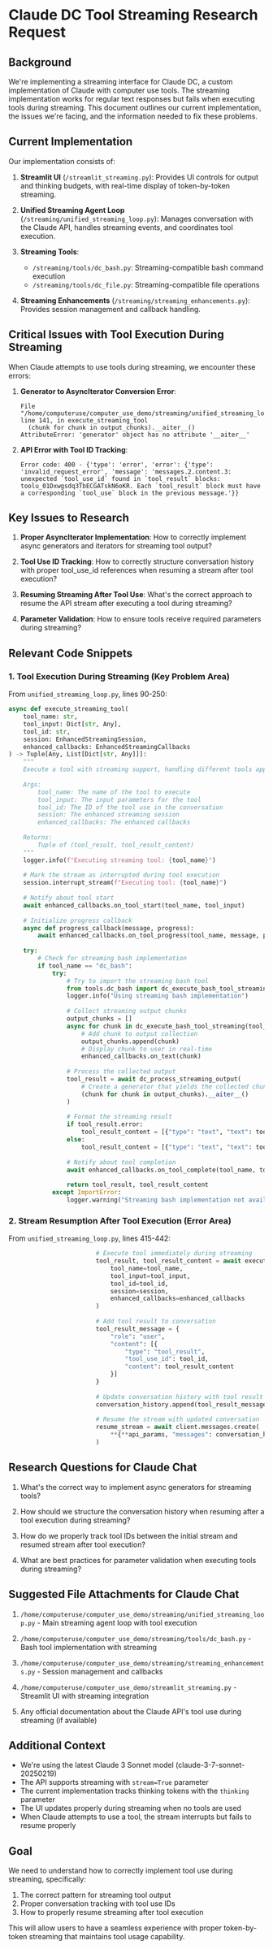 # Claude DC Tool Streaming Research Request

## Background

We're implementing a streaming interface for Claude DC, a custom implementation of Claude with computer use tools. The streaming implementation works for regular text responses but fails when executing tools during streaming. This document outlines our current implementation, the issues we're facing, and the information needed to fix these problems.

## Current Implementation

Our implementation consists of:

1. **Streamlit UI** (`/streamlit_streaming.py`): Provides UI controls for output and thinking budgets, with real-time display of token-by-token streaming.

2. **Unified Streaming Agent Loop** (`/streaming/unified_streaming_loop.py`): Manages conversation with the Claude API, handles streaming events, and coordinates tool execution.

3. **Streaming Tools**:
   - `/streaming/tools/dc_bash.py`: Streaming-compatible bash command execution
   - `/streaming/tools/dc_file.py`: Streaming-compatible file operations

4. **Streaming Enhancements** (`/streaming/streaming_enhancements.py`): Provides session management and callback handling.

## Critical Issues with Tool Execution During Streaming

When Claude attempts to use tools during streaming, we encounter these errors:

1. **Generator to AsyncIterator Conversion Error**:
   ```
   File "/home/computeruse/computer_use_demo/streaming/unified_streaming_loop.py", line 141, in execute_streaming_tool
     (chunk for chunk in output_chunks).__aiter__()
   AttributeError: 'generator' object has no attribute '__aiter__'
   ```

2. **API Error with Tool ID Tracking**:
   ```
   Error code: 400 - {'type': 'error', 'error': {'type': 'invalid_request_error', 'message': 'messages.2.content.3: unexpected `tool_use_id` found in `tool_result` blocks: toolu_01Dxwgsdq3TbECGATskN6oKR. Each `tool_result` block must have a corresponding `tool_use` block in the previous message.'}}
   ```

## Key Issues to Research

1. **Proper AsyncIterator Implementation**: How to correctly implement async generators and iterators for streaming tool output?

2. **Tool Use ID Tracking**: How to correctly structure conversation history with proper tool_use_id references when resuming a stream after tool execution?

3. **Resuming Streaming After Tool Use**: What's the correct approach to resume the API stream after executing a tool during streaming?

4. **Parameter Validation**: How to ensure tools receive required parameters during streaming?

## Relevant Code Snippets

### 1. Tool Execution During Streaming (Key Problem Area)

From `unified_streaming_loop.py`, lines 90-250:

```python
async def execute_streaming_tool(
    tool_name: str,
    tool_input: Dict[str, Any],
    tool_id: str,
    session: EnhancedStreamingSession,
    enhanced_callbacks: EnhancedStreamingCallbacks
) -> Tuple[Any, List[Dict[str, Any]]]:
    """
    Execute a tool with streaming support, handling different tools appropriately.
    
    Args:
        tool_name: The name of the tool to execute
        tool_input: The input parameters for the tool
        tool_id: The ID of the tool use in the conversation
        session: The enhanced streaming session
        enhanced_callbacks: The enhanced callbacks
        
    Returns:
        Tuple of (tool_result, tool_result_content)
    """
    logger.info(f"Executing streaming tool: {tool_name}")
    
    # Mark the stream as interrupted during tool execution
    session.interrupt_stream(f"Executing tool: {tool_name}")
    
    # Notify about tool start
    await enhanced_callbacks.on_tool_start(tool_name, tool_input)
    
    # Initialize progress callback
    async def progress_callback(message, progress):
        await enhanced_callbacks.on_tool_progress(tool_name, message, progress)
    
    try:
        # Check for streaming bash implementation
        if tool_name == "dc_bash":
            try:
                # Try to import the streaming bash tool
                from tools.dc_bash import dc_execute_bash_tool_streaming, dc_process_streaming_output
                logger.info("Using streaming bash implementation")
                
                # Collect streaming output chunks
                output_chunks = []
                async for chunk in dc_execute_bash_tool_streaming(tool_input, progress_callback):
                    # Add chunk to output collection
                    output_chunks.append(chunk)
                    # Display chunk to user in real-time
                    enhanced_callbacks.on_text(chunk)
                
                # Process the collected output
                tool_result = await dc_process_streaming_output(
                    # Create a generator that yields the collected chunks
                    (chunk for chunk in output_chunks).__aiter__()
                )
                
                # Format the streaming result
                if tool_result.error:
                    tool_result_content = [{"type": "text", "text": tool_result.error}]
                else:
                    tool_result_content = [{"type": "text", "text": tool_result.output}]
                
                # Notify about tool completion
                await enhanced_callbacks.on_tool_complete(tool_name, tool_input, tool_result)
                
                return tool_result, tool_result_content
            except ImportError:
                logger.warning("Streaming bash implementation not available, falling back to standard")
```

### 2. Stream Resumption After Tool Execution (Error Area)

From `unified_streaming_loop.py`, lines 415-442:

```python
                        # Execute tool immediately during streaming
                        tool_result, tool_result_content = await execute_streaming_tool(
                            tool_name=tool_name,
                            tool_input=tool_input,
                            tool_id=tool_id,
                            session=session,
                            enhanced_callbacks=enhanced_callbacks
                        )
                        
                        # Add tool result to conversation
                        tool_result_message = {
                            "role": "user",
                            "content": [{
                                "type": "tool_result",
                                "tool_use_id": tool_id,
                                "content": tool_result_content
                            }]
                        }
                        
                        # Update conversation history with tool result
                        conversation_history.append(tool_result_message)
                        
                        # Resume the stream with updated conversation
                        resume_stream = await client.messages.create(
                            **{**api_params, "messages": conversation_history}
                        )
```

## Research Questions for Claude Chat

1. What's the correct way to implement async generators for streaming tools?

2. How should we structure the conversation history when resuming after a tool execution during streaming?

3. How do we properly track tool IDs between the initial stream and resumed stream after tool execution?

4. What are best practices for parameter validation when executing tools during streaming?

## Suggested File Attachments for Claude Chat

1. `/home/computeruse/computer_use_demo/streaming/unified_streaming_loop.py` - Main streaming agent loop with tool execution

2. `/home/computeruse/computer_use_demo/streaming/tools/dc_bash.py` - Bash tool implementation with streaming

3. `/home/computeruse/computer_use_demo/streaming/streaming_enhancements.py` - Session management and callbacks

4. `/home/computeruse/computer_use_demo/streamlit_streaming.py` - Streamlit UI with streaming integration

5. Any official documentation about the Claude API's tool use during streaming (if available)

## Additional Context

- We're using the latest Claude 3 Sonnet model (claude-3-7-sonnet-20250219)
- The API supports streaming with `stream=True` parameter
- The current implementation tracks thinking tokens with the `thinking` parameter
- The UI updates properly during streaming when no tools are used
- When Claude attempts to use a tool, the stream interrupts but fails to resume properly

## Goal

We need to understand how to correctly implement tool use during streaming, specifically:

1. The correct pattern for streaming tool output
2. Proper conversation tracking with tool use IDs
3. How to properly resume streaming after tool execution 

This will allow users to have a seamless experience with proper token-by-token streaming that maintains tool usage capability.